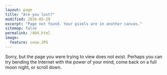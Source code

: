 ```yaml
---
layout: page
title: "Are you lost?"
modified: 2016-05-29
excerpt: "Page not found. Your pixels are in another canvas."
sitemap: false
permalink: /404.html
image:
  feature: snow.JPG
---
```


Sorry, but the page you were trying to view does not exist. Perhaps you can try bending the Internet with the power of your mind, come back on a full moon night, or scroll down.

<script type="text/javascript">
  var GOOG_FIXURL_LANG = 'en';
  var GOOG_FIXURL_SITE = '{{ site.url }}'
</script>
<script type="text/javascript"
  src="//linkhelp.clients.google.com/tbproxy/lh/wm/fixurl.js">
</script>

